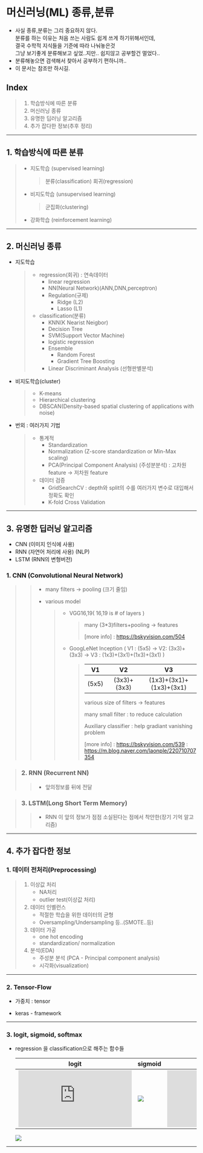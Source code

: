 # 머신러닝(ML) 종류,분류

* 사실 종류,분류는 그리 중요하지 않다.  
  분류를 하는 이유는 처음 쓰는 사람도 쉽게 쓰게 하기위해서인데,  
  결국 수학적 지식들을 기준에 따라 나눠놓은것   
  그냥 보기좋게 분류해보고 싶었..지만.. 쉽지않고 공부할건 멀었다..  
* 분류해놓으면 검색해서 찾아서 공부하기 편하니까..  
* 이 문서는 참조만 하시길.  

## Index
> 1. 학습방식에 따른 분류 
> 2. 머신러닝 종류
> 3. 유명한 딥러닝 알고리즘
> 4. 추가 잡다한 정보(추후 정리)

---



## 1. 학습방식에 따른 분류

> * 지도학습 (supervised learning)
>   > 분류(classification)
>   > 회귀(regression)
> * 비지도학습 (unsupervised learning)
>   
>   > 군집화(clustering)
> * 강화학습 (reinforcement learning)

---



## 2. 머신러닝 종류

* 지도학습

  > * regression(회귀) : 연속데이터
  >   - linear regression
  >   - NN(Neural Network)(ANN,DNN,perceptron)
  >   - Regulation(규제)
  >     - Ridge (L2)
  >     - Lasso (L1)
  > * classification(분류)
  >   - KNN(K Nearist Neigbor)
  >   - Decision Tree
  >   - SVM(Support Vector Machine)
  >   - logistic regression
  >   - Ensemble
  >     - Random Forest
  >     - Gradient Tree Boosting
  >   - Linear Discriminant Analysis (선형판별분석) 
  
* 비지도학습(cluster)

  > * K-means
  > * Hierarchical clustering
  > * DBSCAN(Density-based spatial clustering of applications with noise)
  
* 번외 : 여러가지 기법

  > * 통계적
  >   * Standardization
  >   * Normalization (Z-score standardization or Min-Max scaling)
  >   * PCA(Principal Component Analysis) (주성분분석) : 고차원 feature -> 저차원 feature
  > * 데이터 검증
  >   - GridSearchCV : depth와 split의 수를 여러가지 변수로 대입해서 정확도 확인
  >   - K-fold Cross Validation

----------


## 3. 유명한 딥러닝 알고리즘

* CNN (이미지 인식에 사용)
* RNN (자연어 처리에 사용) (NLP)
* LSTM (RNN의 변형버전)

 ### 1. CNN (Convolutional Neural Network)
>
>   > * many filters -> pooling (크기 줄임)
>   >
>   > * various model
>   >
>   >   > * VGG16,19( 16,19 is # of layers )
>   >   >
>   >   >   > many (3*3)filters+pooling -> features
>   >   >   >
>   >   >   > [more info] : https://bskyvision.com/504
>   >   >
>   >   > * GoogLeNet Inception ( V1 : (5x5) -> V2: (3x3)+(3x3) -> V3 : (1x3)+(3x1)+(1x3)+(3x1) )
>   >   >
>   >   >   > |  V1   |     V2      |           V3            |
>   >   >   > | :---: | :---------: | :---------------------: |
>   >   >   > | (5x5) | (3x3)+(3x3) | (1x3)+(3x1)+(1x3)+(3x1) |
>   >   >   >
>   >   >   > various size of filters -> features
>   >   >   >
>   >   >   > many small filter : to reduce calculation
>   >   >   >
>   >   >   > Auxiliary classifier : help gradiant vanishing problem
>   >   >   >
>   >   >   > [more info] : https://bskyvision.com/539
>   >   >   > 					 : https://m.blog.naver.com/laonple/220710707354

> ### 2. RNN (Recurrent NN)
>
> > * 앞의정보를 뒤에 전달

> ### 3. LSTM(Long Short Term Memory)
>
> > * RNN 이 앞의 정보가 점점 소실된다는 점에서 착안한(장기 기억 알고리즘)

---



## 4. 추가 잡다한 정보

### 1. 데이터 전처리(Preprocessing)

> 1. 이상값 처리
>    * NA처리
>    * outlier test(이상값 처리)
> 1. 데이터 인벨런스
>    * 적절한 학습을 위한 데이터의 균형
>    * Oversampling/Undersampling 등..(SMOTE..등)
> 1. 데이터 가공
>    * one hot encoding
>    * standardization/ normalization
> 1. 분석(EDA)
>    * 주성분 분석 (PCA - Principal component analysis)
>    * 시각화(visualization)

---

### 2. Tensor-Flow

- 가중치 : tensor

- keras - framework

---

### 3. logit, sigmoid, softmax

- regression 을 classification으로 해주는 함수들  
  
  | logit | sigmoid | softmax |
  | ----- | ------- | ------- |
  | ![logit](https://latex.codecogs.com/gif.latex?y%20%3D%20ln%7Bp%20%5Cover%201-p%7D) | <img src="https://latex.codecogs.com/svg.latex?\;p={1\over1-e^{-y}}" />  |   ![softmax](https://latex.codecogs.com/gif.latex?f%28y%29_i%20%3D%20%5Cfrac%7Be%5E%7By_i%7D%7D%7B%5Csum_%7Bk%3D1%7D%5E%7BN%7D%20e%5E%7By_k%7D%7D) |
  <img src="https://latex.codecogs.com/svg.latex?\;y=a_0+\sum_{i=1}^{n}a_ix_i" />  

-----------------

